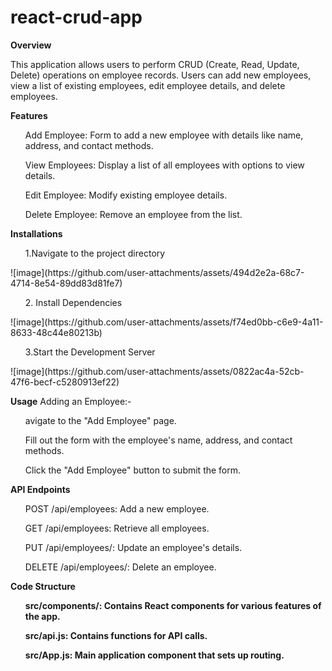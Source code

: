 # react-crud-app
<b>Overview</b>

This application allows users to perform CRUD (Create, Read, Update, Delete) operations on employee records. Users can add new employees, view a list of existing employees, edit employee details, and delete employees.

<b>Features</b>
<ol>Add Employee: Form to add a new employee with details like name, address, and contact methods.</ol>
<ol>View Employees: Display a list of all employees with options to view details.</ol>
<ol>Edit Employee: Modify existing employee details.</ol>
<ol>Delete Employee: Remove an employee from the list.</ol>


<b>Installations</b>

<ul>1.Navigate to the project directory</ul>
 ![image](https://github.com/user-attachments/assets/494d2e2a-68c7-4714-8e54-89dd83d81fe7)

<ul>2. Install Dependencies</ul>
![image](https://github.com/user-attachments/assets/f74ed0bb-c6e9-4a11-8633-48c44e80213b)

<ul>3.Start the Development Server</ul>
![image](https://github.com/user-attachments/assets/0822ac4a-52cb-47f6-becf-c5280913ef22)

<b>Usage</b>
Adding an Employee:-
<ul>avigate to the "Add Employee" page.</ul>
<ul>Fill out the form with the employee's name, address, and contact methods.</ul>
<ul>Click the "Add Employee" button to submit the form.</ul>


<b>API Endpoints</b>

<ol>POST /api/employees: Add a new employee.</ol>
<ol>GET /api/employees: Retrieve all employees.</ol>
<ol>PUT /api/employees/: Update an employee's details.</ol>
<ol>DELETE /api/employees/: Delete an employee.</ol>

<b>Code Structure<b>
<ol>src/components/: Contains React components for various features of the app.</ol>
<ol>src/api.js: Contains functions for API calls.</ol>
<ol>src/App.js: Main application component that sets up routing.</ol>




 
